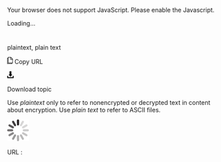 Your browser does not support JavaScript. Please enable the Javascript.

Loading...

# 

plaintext, plain text

![Copy URL](media/plaintext-plain-text/Copy.png)
Copy URL

![Download](media/plaintext-plain-text/Download.png)

Download topic

Use *plaintext* only to refer to nonencrypted or decrypted text in content about encryption. Use *plain text* to refer to ASCII files.

![In progress](media/plaintext-plain-text/activity-large.gif)

URL :
